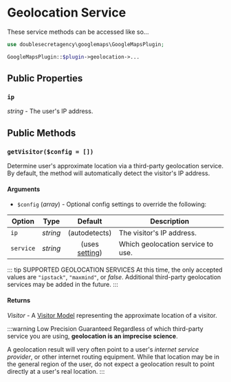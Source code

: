 # Geolocation Service

These service methods can be accessed like so...

```php
use doublesecretagency\googlemaps\GoogleMapsPlugin;

GoogleMapsPlugin::$plugin->geolocation->...
```

## Public Properties

### `ip`

_string_ - The user's IP address.

## Public Methods

### `getVisitor($config = [])`

Determine user's approximate location via a third-party geolocation service. By default, the method will automatically detect the visitor's IP address.

#### Arguments

 - `$config` (_array_) - Optional config settings to override the following:
 
| Option    | Type     | Default               | Description                       |
|-----------|:--------:|:---------------------:|-----------------------------------|
| `ip`      | _string_ | (autodetects)         | The visitor's IP address.         |
| `service` | _string_ | (uses [setting](/getting-started/settings/#geolocation-service-dropdown-options)) | Which geolocation service to use. |
 
::: tip SUPPORTED GEOLOCATION SERVICES
At this time, the only accepted values are `"ipstack"`, `"maxmind"`, or _false_. Additional third-party geolocation services may be added in the future.
:::

#### Returns

_Visitor_ - A [Visitor Model](/models/visitor-model/) representing the approximate location of a visitor.

:::warning Low Precision Guaranteed
Regardless of which third-party service you are using, **geolocation is an imprecise science**.

A geolocation result will very often point to a user's _internet service provider_, or other internet routing equipment. While that location may be in the general region of the user, do not expect a geolocation result to point directly at a user's real location. 
:::
